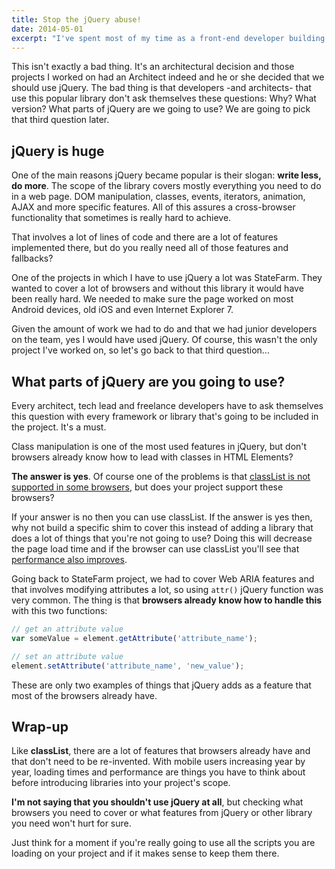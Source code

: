```yaml
---
title: Stop the jQuery abuse!
date: 2014-05-01
excerpt: "I've spent most of my time as a front-end developer building web pages that reach people from all around the globe. All of the sites I helped build there have one particular thing in common: jQuery."
---
```


This isn't exactly a bad thing. It's an architectural decision and those projects I worked on had an Architect indeed and he or she decided that we should use jQuery. The bad thing is that developers -and architects- that use this popular library don't ask themselves these questions: Why? What version? What parts of jQuery are we going to use? We are going to pick that third question later.

## jQuery is huge

One of the main reasons jQuery became popular is their slogan: **write less, do more**. The scope of the library covers mostly everything you need to do in a web page. DOM manipulation, classes, events, iterators, animation, AJAX and more specific features. All of this assures a cross-browser functionality that sometimes is really hard to achieve.

That involves a lot of lines of code and there are a lot of features implemented there, but do you really need all of those features and fallbacks?

One of the projects in which I have to use jQuery a lot was StateFarm. They wanted to cover a lot of browsers and without this library it would have been really hard. We needed to make sure the page worked on most Android devices, old iOS and even Internet Explorer 7.

Given the amount of work we had to do and that we had junior developers on the team, yes I would have used jQuery. Of course, this wasn't the only project I've worked on, so let's go back to that third question...

## What parts of jQuery are you going to use?

Every architect, tech lead and freelance developers have to ask themselves this question with every framework or library that's going to be included in the project. It's a must.

Class manipulation is one of the most used features in jQuery, but don't browsers already know how to lead with classes in HTML Elements?

**The answer is yes**. Of course one of the problems is that [classList is not supported in some browsers](//caniuse.com/classlist), but does your project support these browsers?

If your answer is no then you can use classList. If the answer is yes then, why not build a specific shim to cover this instead of adding a library that does a lot of things that you're not going to use? Doing this will decrease the page load time and if the browser can use classList you'll see that [performance also improves](//jsperf.com/classlistvsjquery).

Going back to StateFarm project, we had to cover Web ARIA features and that involves modifying attributes a lot, so using `attr()` jQuery function was very common. The thing is that **browsers already know how to handle this** with this two functions:

```js
// get an attribute value
var someValue = element.getAttribute('attribute_name');

// set an attribute value
element.setAttribute('attribute_name', 'new_value');
```

These are only two examples of things that jQuery adds as a feature that most of the browsers already have.

## Wrap-up

Like **classList**, there are a lot of features that browsers already have and that don't need to be re-invented. With mobile users increasing year by year, loading times and performance are things you have to think about before introducing libraries into your project's scope.

**I'm not saying that you shouldn't use jQuery at all**, but checking what browsers you need to cover or what features from jQuery or other library you need won't hurt for sure.

Just think for a moment if you're really going to use all the scripts you are loading on your project and if it makes sense to keep them there.
